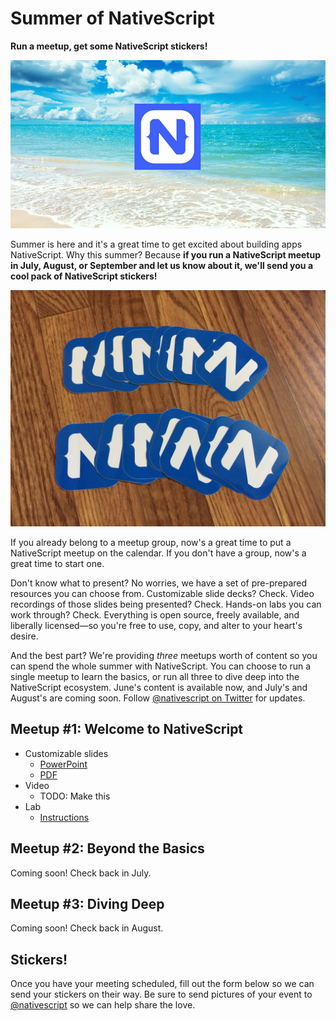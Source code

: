 # Summer of NativeScript

**Run a meetup, get some NativeScript stickers!**

![](logo.png)

Summer is here and it's a great time to get excited about building apps NativeScript. Why this summer? Because **if you run a NativeScript meetup in July, August, or September and let us know about it, we'll send you a cool pack of NativeScript stickers!**

![](stickers.jpg)

If you already belong to a meetup group, now's a great time to put a NativeScript meetup on the calendar. If you don't have a group, now's a great time to start one.

Don't know what to present? No worries, we have a set of pre-prepared resources you can choose from. Customizable slide decks? Check. Video recordings of those slides being presented? Check. Hands-on labs you can work through? Check. Everything is open source, freely available, and liberally licensed—so you're free to use, copy, and alter to your heart's desire.

And the best part? We're providing *three* meetups worth of content so you can spend the whole summer with NativeScript. You can choose to run a single meetup to learn the basics, or run all three to dive deep into the NativeScript ecosystem. June's content is available now, and July's and August's are coming soon. Follow [@nativescript on Twitter](https://twitter.com/nativescript) for updates.

## Meetup #1: Welcome to NativeScript

* Customizable slides
    * [PowerPoint](june/slides.pptx)
    * [PDF](june/slides.pdf)
* Video
    * TODO: Make this
* Lab
    * [Instructions](june/lab.md)

## Meetup #2: Beyond the Basics

Coming soon! Check back in July.

## Meetup #3: Diving Deep

Coming soon! Check back in August.

## Stickers!

Once you have your meeting scheduled, fill out the form below so we can send your stickers on their way. Be sure to send pictures of your event to [@nativescript](https://twitter.com/nativescript) so we can help share the love.